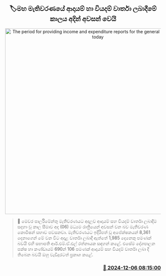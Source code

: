 <p align='center'><b><h2 align='center' title='The period for providing income and expenditure reports for the general election ends today'>🏷මහ මැතිවරණයේ ආදායම් හා වියදම් වාර්තා ලබාදීමේ කාලය අදින් අවසන් වෙයි</h2></b></p>
<p align='center'><img src='https://helakuru.sgp1.cdn.digitaloceanspaces.com/esana/images/lib/election-commission-398934.jpg' width='600' alt='The period for providing income and expenditure reports for the general election ends today'></p>

>📝 මෙවර පාර්ලිමේන්තු මැතිවරණයට අදාලව ආදායම් සහ වියදම් වාර්තා ලබාදීම සදහා වු කාල සීමාව අද (06) මධ්‍යම රාත්‍රියෙන් අවසන් වන බව මැතිවරණ කොමිෂන් සභාව පවසනවා.
මැතිවරණයට ඉදිරිපත් වූ අපේක්ෂකයන් 8,361 දෙනාගෙන් මේ වන විට අදාළ වාර්තා ලබාදී ඇත්තේ 1,985 දෙනෙකු පමණක් බවයි එහි සභාපති ආර්.එම්.ඒ.එල් රත්නායක සඳහන් කළේ.
එසේම දේශපාලන පක්ෂ හා කණ්ඩායම් 690න් 106 පමණක් ආදායම් සහ වියදම් වාර්තා ලබා දි තිබෙන බවයි ඔහු වැඩිදුරටත් ප්‍රකාශ කළේ.


<h3 align='right'><a href='https://www.helakuru.lk/esana/p/105696/'>📅 2024-12-06 08:15:00</a></h3>
